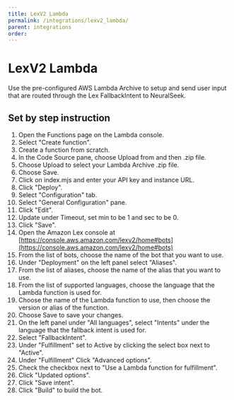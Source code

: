 ```yaml
---
title: LexV2 Lambda
permalink: /integrations/lexv2_lambda/
parent: integrations
order:
---
```


# LexV2 Lambda

Use the pre-configured AWS Lambda Archive to setup and send user input that are routed through the Lex FallbackIntent to NeuralSeek.

## Set by step instruction

1. Open the Functions page on the Lambda console.
2. Select "Create function".
3. Create a function from scratch.
4. In the Code Source pane, choose Upload from and then .zip file.
5. Choose Upload to select your Lambda Archive .zip file.
6. Choose Save.
7. Click on index.mjs and enter your API key and instance URL.
8. Click "Deploy".
9. Select "Configuration" tab.
10. Select "General Configuration" pane.
11. Click "Edit".
12. Update under Timeout, set min to be 1 and sec to be 0.
13. Click "Save".
14. Open the Amazon Lex console at [https://console.aws.amazon.com/lexv2/home#bots](https://console.aws.amazon.com/lexv2/home#bots)
15. From the list of bots, choose the name of the bot that you want to use.
16. Under "Deployment" on the left panel select "Aliases".
17. From the list of aliases, choose the name of the alias that you want to use.
18. From the list of supported languages, choose the language that the Lambda function is used for.
19. Choose the name of the Lambda function to use, then choose the version or alias of the function.
20. Choose Save to save your changes.
21. On the left panel under "All languages", select "Intents" under the language that the fallback intent is used for.
22. Select "FallbackIntent".
23. Under "Fulfillment" set to Active by clicking the select box next to "Active".
24. Under "Fulfillment" Click "Advanced options".
25. Check the checkbox next to "Use a Lambda function for fulfillment".
26. Click "Updated options".
27. Click "Save intent".
28. Click "Build" to build the bot.
